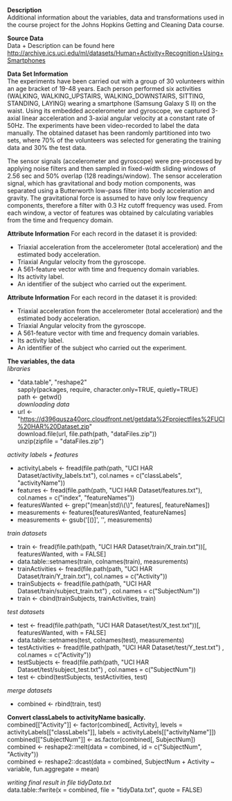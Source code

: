 **Description**  
Additional information about the variables, data and transformations used in the course project for the Johns Hopkins Getting and Cleaning Data course.

**Source Data**  
Data + Description can be found here http://archive.ics.uci.edu/ml/datasets/Human+Activity+Recognition+Using+Smartphones

**Data Set Information**  
The experiments have been carried out with a group of 30 volunteers within an age bracket of 19-48 years. Each person performed six activities (WALKING, WALKING_UPSTAIRS, WALKING_DOWNSTAIRS, SITTING, STANDING, LAYING) wearing a smartphone (Samsung Galaxy S II) on the waist. Using its embedded accelerometer and gyroscope, we captured 3-axial linear acceleration and 3-axial angular velocity at a constant rate of 50Hz. The experiments have been video-recorded to label the data manually. The obtained dataset has been randomly partitioned into two sets, where 70% of the volunteers was selected for generating the training data and 30% the test data.

The sensor signals (accelerometer and gyroscope) were pre-processed by applying noise filters and then sampled in fixed-width sliding windows of 2.56 sec and 50% overlap (128 readings/window). The sensor acceleration signal, which has gravitational and body motion components, was separated using a Butterworth low-pass filter into body acceleration and gravity. The gravitational force is assumed to have only low frequency components, therefore a filter with 0.3 Hz cutoff frequency was used. From each window, a vector of features was obtained by calculating variables from the time and frequency domain.

**Attribute Information**
For each record in the dataset it is provided:  
  - Triaxial acceleration from the accelerometer (total acceleration) and the estimated body acceleration.  
  - Triaxial Angular velocity from the gyroscope.
  - A 561-feature vector with time and frequency domain variables.  
  - Its activity label.  
  - An identifier of the subject who carried out the experiment.  
  
**Attribute Information**
For each record in the dataset it is provided:  
  - Triaxial acceleration from the accelerometer (total acceleration) and the estimated body acceleration.  
  - Triaxial Angular velocity from the gyroscope.
  - A 561-feature vector with time and frequency domain variables.  
  - Its activity label.  
  - An identifier of the subject who carried out the experiment. 
  
**The variables, the data**  
  *libraries*
  - "data.table", "reshape2"  
sapply(packages, require, character.only=TRUE, quietly=TRUE)  
path <- getwd()  
  *downloading data*
  - url <- "https://d396qusza40orc.cloudfront.net/getdata%2Fprojectfiles%2FUCI%20HAR%20Dataset.zip"  
download.file(url, file.path(path, "dataFiles.zip"))  
unzip(zipfile = "dataFiles.zip")  

  *activity labels + features*  
  - activityLabels <- fread(file.path(path, "UCI HAR Dataset/activity_labels.txt"), col.names = c("classLabels", "activityName"))  
  - features <- fread(file.path(path, "UCI HAR Dataset/features.txt"), col.names = c("index", "featureNames"))  
  - featuresWanted <- grep("(mean|std)\\(\\)", features[, featureNames])  
  - measurements <- features[featuresWanted, featureNames]  
  - measurements <- gsub('[()]', '', measurements)  
  
  *train datasets*  
  - train <- fread(file.path(path, "UCI HAR Dataset/train/X_train.txt"))[, featuresWanted, with = FALSE]  
  - data.table::setnames(train, colnames(train), measurements)  
  - trainActivities <- fread(file.path(path, "UCI HAR Dataset/train/Y_train.txt"), col.names = c("Activity"))  
  - trainSubjects <- fread(file.path(path, "UCI HAR Dataset/train/subject_train.txt")                  , col.names = c("SubjectNum"))  
  - train <- cbind(trainSubjects, trainActivities, train)  

  *test datasets*  
  - test <- fread(file.path(path, "UCI HAR Dataset/test/X_test.txt"))[, featuresWanted, with = FALSE]  
  - data.table::setnames(test, colnames(test), measurements)  
  - testActivities <- fread(file.path(path, "UCI HAR Dataset/test/Y_test.txt")                    , col.names = c("Activity"))  
  - testSubjects <- fread(file.path(path, "UCI HAR Dataset/test/subject_test.txt")                , col.names = c("SubjectNum"))  
  - test <- cbind(testSubjects, testActivities, test)  

  *merge datasets*  
  - combined <- rbind(train, test)  
  
**Convert classLabels to activityName basically.**  
combined[["Activity"]] <- factor(combined[, Activity], levels = activityLabels[["classLabels"]], labels = activityLabels[["activityName"]])  
combined[["SubjectNum"]] <- as.factor(combined[, SubjectNum])  
combined <- reshape2::melt(data = combined, id = c("SubjectNum", "Activity"))  
combined <- reshape2::dcast(data = combined, SubjectNum + Activity ~ variable, fun.aggregate = mean)  

*writing final result in file tidyData.txt*  
data.table::fwrite(x = combined, file = "tidyData.txt", quote = FALSE)  
